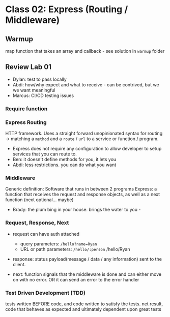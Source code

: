 # Class 02: Express (Routing / Middleware)

## Warmup

map function that takes an array and callback - see solution in `warmup` folder

## Review Lab 01

- Dylan:  test to pass locally
- Abdi: how/why expect and what to receive - can be contrived, but we we want meaningful
- Marcus:  CI/CD testing issues

### Require function

### Express Routing

HTTP framework. Uses a straight forward unopinionated syntax for routing -> matching a `method` and a `route` / `url` to a service or function / program.
- Express does not require any configuration to allow developer to setup services that you can route to.
- Ben:  it doesn't define methods for you, it lets you
- Abdi: less restrictions.  you can do what you want

### Middleware

Generic definition:  Software that runs in between 2 programs
Express:  a function that receives the request and response objects, as well as a next function (next optional... maybe)

- Brady: the plum bing in your house.  brings the water to you -  

### Request, Response, Next

- request can have auth attached
   - query parameters:  `/hello?name=Ryan`
   - URL or path parameters:  `/hello/:person`  /hello/Ryan

- response:  status payload(message / data / any information) sent to the client. 

- next:  function signals that the middleware is done and can either move on with no error.  OR it can send an error to the error handler


### Test Driven Development (TDD)

tests written BEFORE code, and code written to satisfy the tests.  net result, code that behaves as expected and ultimately dependent upon great tests
